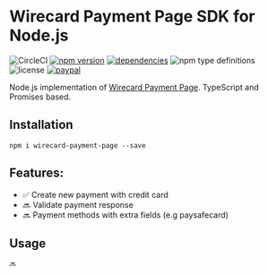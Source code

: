 # Wirecard Payment Page SDK for Node.js

![CircleCI](https://img.shields.io/circleci/build/github/karer/node-wirecard-payment-page.svg)
[![npm version](https://img.shields.io/npm/v/wirecard-payment-page.svg)](https://npmjs.com/package/wirecard-payment-page)
[![dependencies](https://img.shields.io/david/karer/node-wirecard-payment-page.svg)](https://david-dm.org/karer/node-wirecard-payment-page)
![npm type definitions](https://img.shields.io/npm/types/wirecard-payment-page.svg)
![license](https://img.shields.io/github/license/mashape/apistatus.svg)
[![paypal](https://img.shields.io/badge/paypal-donate-yellow.svg)](https://www.paypal.me/devkarer/0usd)

Node.js implementation of [Wirecard Payment Page](https://doc.wirecard.com/WPP.html). TypeScript and Promises based.

## Installation

    npm i wirecard-payment-page --save

## Features:

- ✅ Create new payment with credit card
- 🔜 Validate payment response
- 🔜 Payment methods with extra fields (e.g paysafecard)

## Usage

```javascript
🔜
```

